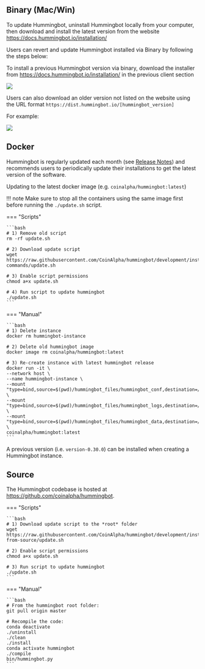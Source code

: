 ## Binary (Mac/Win)

To update Hummingbot, uninstall Hummingbot locally from your computer, then download and install the latest version from the website https://docs.hummingbot.io/installation/

Users can revert and update Hummingbot installed via Binary by following the steps below:

To install a previous Hummingbot version via binary, download the installer from https://docs.hummingbot.io/installation/ in the previous client section

![](/assets/img/installer.png)

Users can also download an older version not listed on the website using the URL format `https://dist.hummingbot.io/[hummingbot_version]`

For example:

![](/assets/img/download.png)


## Docker

Hummingbot is regularly updated each month (see [Release Notes](/release-notes/)) and recommends users to periodically update their installations to get the latest version of the software.

Updating to the latest docker image (e.g. `coinalpha/hummingbot:latest`)

!!! note
    Make sure to stop all the containers using the same image first  before running the `./update.sh` script.

=== "Scripts"

    ```bash
    # 1) Remove old script
    rm -rf update.sh

    # 2) Download update script
    wget https://raw.githubusercontent.com/CoinAlpha/hummingbot/development/installation/docker-commands/update.sh

    # 3) Enable script permissions
    chmod a+x update.sh

    # 4) Run script to update hummingbot
    ./update.sh
    ```

=== "Manual"

    ```bash
    # 1) Delete instance
    docker rm hummingbot-instance

    # 2) Delete old hummingbot image
    docker image rm coinalpha/hummingbot:latest

    # 3) Re-create instance with latest hummingbot release
    docker run -it \
    --network host \
    --name hummingbot-instance \
    --mount "type=bind,source=$(pwd)/hummingbot_files/hummingbot_conf,destination=/conf/" \
    --mount "type=bind,source=$(pwd)/hummingbot_files/hummingbot_logs,destination=/logs/" \
    --mount "type=bind,source=$(pwd)/hummingbot_files/hummingbot_data,destination=/data/" \
    coinalpha/hummingbot:latest
    ```
A previous version (i.e. `version-0.30.0`) can be installed when creating a Hummingbot instance.

## Source

The Hummingbot codebase is hosted at https://github.com/coinalpha/hummingbot.

=== "Scripts"

    ```bash
    # 1) Download update script to the *root* folder
    wget https://raw.githubusercontent.com/CoinAlpha/hummingbot/development/installation/install-from-source/update.sh

    # 2) Enable script permissions
    chmod a+x update.sh

    # 3) Run script to update hummingbot
    ./update.sh
    ```

=== "Manual"

    ```bash
    # From the hummingbot root folder:
    git pull origin master

    # Recompile the code:
    conda deactivate
    ./uninstall
    ./clean
    ./install
    conda activate hummingbot
    ./compile
    bin/hummingbot.py
    ```

